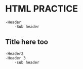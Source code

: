 # HTML PRACTICE
    -Header
        -Sub header

## Title here too
    -Header2
    -Header 3
        -sub header